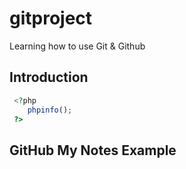 # gitproject
Learning how to use Git &amp; Github

## Introduction

```php
 <?php 
    phpinfo(); 
 ?>
```

## GitHub My Notes Example	
